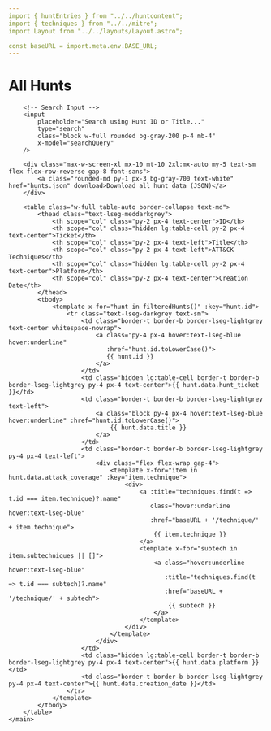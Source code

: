 ```yaml
---
import { huntEntries } from "../../huntcontent";
import { techniques } from "../../mitre";
import Layout from "../../layouts/Layout.astro";

const baseURL = import.meta.env.BASE_URL;
---
```


<Layout title="All Hunts">
    <main class="max-w-screen-xl mx-10 mt-10 2x1:mx-auto" x-data="{
        searchQuery: '',
        filteredHunts() {
            if (!this.searchQuery) {
                return huntEntries; // Return all hunts if no search query
            }
            const query = this.searchQuery.toLowerCase();
            return huntEntries.filter(hunt =>
                hunt.id.toLowerCase().includes(query) || 
                hunt.data.title.toLowerCase().includes(query)
            );
        }
    }">
        <h1 class="my-5 text-2xl font-lseg">All Hunts</h1>
        
        <!-- Search Input -->
        <input
            placeholder="Search using Hunt ID or Title..."
            type="search"
            class="block w-full rounded bg-gray-200 p-4 mb-4"
            x-model="searchQuery"
        />

        <div class="max-w-screen-xl mx-10 mt-10 2xl:mx-auto my-5 text-sm flex flex-row-reverse gap-8 font-sans">
            <a class="rounded-md py-1 px-3 bg-gray-700 text-white" href="hunts.json" download>Download all hunt data (JSON)</a>
        </div>
        
        <table class="w-full table-auto border-collapse text-md">
            <thead class="text-lseg-meddarkgrey">
                <th scope="col" class="py-2 px-4 text-center">ID</th>
                <th scope="col" class="hidden lg:table-cell py-2 px-4 text-center">Ticket</th>
                <th scope="col" class="py-2 px-4 text-left">Title</th>
                <th scope="col" class="py-2 px-4 text-left">ATT&CK Techniques</th>
                <th scope="col" class="hidden lg:table-cell py-2 px-4 text-center">Platform</th>
                <th scope="col" class="py-2 px-4 text-center">Creation Date</th>
            </thead>
            <tbody>
                <template x-for="hunt in filteredHunts()" :key="hunt.id">
                    <tr class="text-lseg-darkgrey text-sm">
                        <td class="border-t border-b border-lseg-lightgrey text-center whitespace-nowrap">
                            <a class="py-4 px-4 hover:text-lseg-blue hover:underline" 
                               :href="hunt.id.toLowerCase()">
                               {{ hunt.id }}
                            </a>
                        </td>
                        <td class="hidden lg:table-cell border-t border-b border-lseg-lightgrey py-4 px-4 text-center">{{ hunt.data.hunt_ticket }}</td>
                        <td class="border-t border-b border-lseg-lightgrey text-left">
                            <a class="block py-4 px-4 hover:text-lseg-blue hover:underline" :href="hunt.id.toLowerCase()">
                                {{ hunt.data.title }}
                            </a>
                        </td>
                        <td class="border-t border-b border-lseg-lightgrey py-4 px-4 text-left">
                            <div class="flex flex-wrap gap-4">
                                <template x-for="item in hunt.data.attack_coverage" :key="item.technique">
                                    <div>
                                        <a :title="techniques.find(t => t.id === item.technique)?.name" 
                                           class="hover:underline hover:text-lseg-blue" 
                                           :href="baseURL + '/technique/' + item.technique">
                                            {{ item.technique }}
                                        </a>
                                        <template x-for="subtech in item.subtechniques || []">
                                            <a class="hover:underline hover:text-lseg-blue" 
                                               :title="techniques.find(t => t.id === subtech)?.name" 
                                               :href="baseURL + '/technique/' + subtech">
                                                {{ subtech }}
                                            </a>
                                        </template>
                                    </div>
                                </template>
                            </div>
                        </td>
                        <td class="hidden lg:table-cell border-t border-b border-lseg-lightgrey py-4 px-4 text-center">{{ hunt.data.platform }}</td>
                        <td class="border-t border-b border-lseg-lightgrey py-4 px-4 text-center">{{ hunt.data.creation_date }}</td>
                    </tr>
                </template>
            </tbody>
        </table>
    </main>
</Layout>
